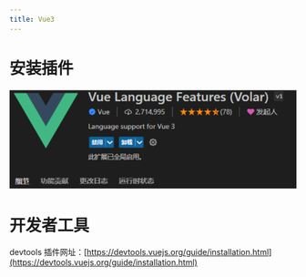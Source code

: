 ```yaml
---
title: Vue3
---
```

# 安装插件

![image.png](./img/1674480533370-268b447a-6108-41a4-b1e9-60082530eede.png)
# 开发者工具
devtools 插件网址：[https://devtools.vuejs.org/guide/installation.html](https://devtools.vuejs.org/guide/installation.html)
